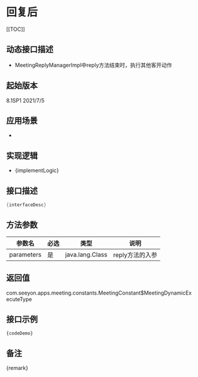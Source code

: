 # 回复后 

[[TOC]]

## 动态接口描述

- MeetingReplyManagerImpl中reply方法结束时，执行其他客开动作

## 起始版本
8.1SP1
2021/7/5

## 应用场景
- 

## 实现逻辑
- {implementLogic}

## 接口描述
```java
{interfaceDesc}
```
## 方法参数
 参数名 | 必选 | 类型 | 说明 
--- |---|--- |--- 
parameters|是|java.lang.Class|reply方法的入参


## 返回值
com.seeyon.apps.meeting.constants.MeetingConstant$MeetingDynamicExecuteType


## 接口示例
```
{codeDemo}
```

## 备注
{remark}
